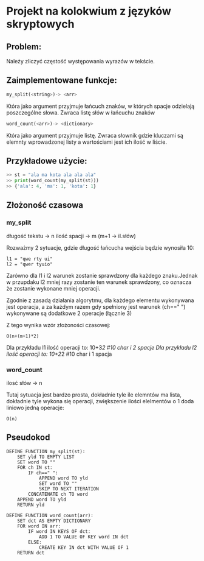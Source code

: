 # Projekt na kolokwium z języków skryptowych 
## Problem:
Należy zliczyć częstość występowania wyrazów w tekście.

## Zaimplementowane funkcje:

```python
my_split(<string>)-> <arr>
```

Która jako argument przyjmuje łańcuch znaków, w których spacje odzielają poszczególne słowa.
Zwraca listę słów w łańcuchu znaków

```python
word_count(<arr>)-> <dictionary>
```

Która jako argument przyjmuje listę.
Zwraca słownik gdzie kluczami są elemnty wprowadzonej listy a wartościami jest ich ilość w liście.

## Przykładowe użycie:

```python
>> st = "ala ma kota ala ala ala"
>> print(word_count(my_split(st)))
>> {'ala': 4, 'ma': 1, 'kota': 1}
```

## Złożoność czasowa
### my_split
długość tekstu -> n
ilość spacji -> m (m+1 -> il.słów)

Rozważmy 2 sytuacje, gdzie długość łańcucha  wejścia będzie wynosiła 10:

```
l1 = "qwe rty ui"
l2 = "qwer tyuio"
```

Zarówno dla l1 i l2 warunek zostanie sprawdzony dla każdego znaku.Jednak w przupdaku l2 mniej razy zostanie ten warunek sprawdzony, co oznacza że zostanie wykonane mniej operacji.


Zgodnie z zasadą działania algorytmu, dla każdego elementu wykonywana jest operacja, a za każdym razem gdy spełniony jest warunek (ch==" ") wykonywane są dodatkowe 2 operacje
(łącznie 3)


Z tego wynika wzór złożoności czasowej:

```
O(n+(m+1)*2)
```

Dla przykładu l1 ilość operacji to: 10+3*2 #10 char i 2 spacje
Dla przykładu l2 ilość operacji to: 10+2*2 #10 char i 1 spacja

### word_count
ilosć słów -> n

Tutaj sytuacja jest bardzo prosta, dokładnie tyle ile elemntów ma lista, dokładnie tyle wykona się operacji, zwiększenie ilości elelmentów o 1 doda liniowo jedną operacje:
```
O(n)
```


## Pseudokod


```
DEFINE FUNCTION my_split(st):
    SET yld TO EMPTY LIST
    SET word TO ""
    FOR ch IN st:
        IF ch==" ":
            APPEND word TO yld
            SET word TO ""
            SKIP TO NEXT ITERATION
        CONCATENATE ch TO word
    APPEND word TO yld
    RETURN yld

DEFINE FUNCTION word_count(arr):
    SET dct AS EMPTY DICTIONARY
    FOR word IN arr:
        IF word IN KEYS OF dct:
            ADD 1 TO VALUE OF KEY word IN dct
        ELSE:
            CREATE KEY IN dct WITH VALUE OF 1
    RETURN dct

```





